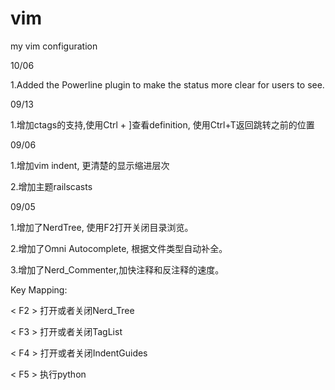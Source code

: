 vim
===

my vim configuration

10/06

1.Added the Powerline plugin to make the status more clear for users to see.

09/13

1.增加ctags的支持,使用Ctrl + ]查看definition, 使用Ctrl+T返回跳转之前的位置

09/06

1.增加vim indent, 更清楚的显示缩进层次

2.增加主题railscasts

09/05

1.增加了NerdTree, 使用F2打开关闭目录浏览。

2.增加了Omni Autocomplete, 根据文件类型自动补全。

3.增加了Nerd_Commenter,加快注释和反注释的速度。


Key Mapping:

< F2 > 打开或者关闭Nerd_Tree

< F3 > 打开或者关闭TagList

< F4 > 打开或者关闭IndentGuides

< F5 > 执行python

